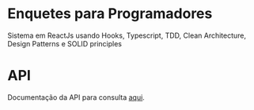 # Enquetes para Programadores
Sistema em ReactJs usando Hooks, Typescript, TDD, Clean Architecture, Design Patterns e SOLID principles

# API

Documentação da API para consulta [aqui](http://fordevs.herokuapp.com/api-docs/).

